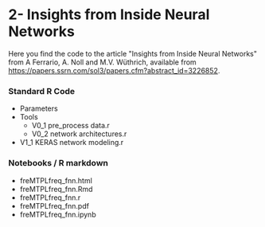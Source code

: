 # 2- Insights from Inside Neural Networks

Here you find the code to the article "Insights from Inside Neural Networks" from A Ferrario, A. Noll and M.V. Wüthrich,
available from https://papers.ssrn.com/sol3/papers.cfm?abstract_id=3226852.


### Standard R Code
- Parameters
- Tools
  - V0_1 pre_process data.r
  - V0_2 network architectures.r
- V1_1 KERAS network modeling.r

### Notebooks / R markdown
- freMTPLfreq_fnn.html
- freMTPLfreq_fnn.Rmd
- freMTPLfreq_fnn.r
- freMTPLfreq_fnn.pdf
- freMTPLfreq_fnn.ipynb
